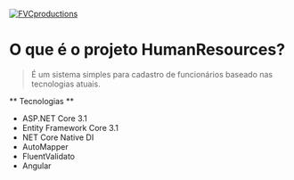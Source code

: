 <a href="http://fvcproductions.com"><img src="https://avatars1.githubusercontent.com/u/4284691?v=3&s=200" title="FVCproductions" alt="FVCproductions"></a>

<!-- [![FVCproductions](https://avatars1.githubusercontent.com/u/4284691?v=3&s=200)](http://fvcproductions.com) -->


# O que é o projeto HumanResources?

> É um sistema simples para cadastro de funcionários baseado nas tecnologias atuais.

** Tecnologias **

- ASP.NET Core 3.1
- Entity Framework Core 3.1
- NET Core Native DI
- AutoMapper
- FluentValidato
- Angular


